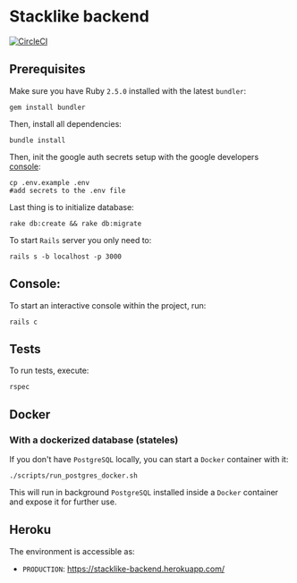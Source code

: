 # Stacklike backend

[![CircleCI](https://circleci.com/gh/rybex/stacklike-backend/tree/master.svg?style=svg)](https://circleci.com/gh/rybex/stacklike-backend/tree/master)

## Prerequisites

Make sure you have Ruby `2.5.0` installed with the latest `bundler`:

    gem install bundler

Then, install all dependencies:

    bundle install

Then, init the google auth secrets setup with the google developers [console](console.developers.google.com):

    cp .env.example .env
    #add secrets to the .env file

Last thing is to initialize database:

    rake db:create && rake db:migrate

To start `Rails` server you only need to:

    rails s -b localhost -p 3000

## Console:

To start an interactive console within the project, run:

    rails c

## Tests

To run tests, execute:

    rspec

## Docker

### With a dockerized database (stateles)

If you don't have `PostgreSQL` locally, you can start a `Docker` container with it:

    ./scripts/run_postgres_docker.sh

This will run in background `PostgreSQL` installed inside a `Docker` container and expose it for further use.

## Heroku

The environment is accessible as:

- `PRODUCTION`: https://stacklike-backend.herokuapp.com/

